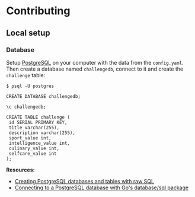 # Contributing

## Local setup

### Database

Setup [PostgreSQL](https://www.postgresql.org/) on your computer with the data from the `config.yaml`.
Then create a database named `challengedb`, connect to it and create the `challenge` table:

```postgresql
$ psql -U postgres

CREATE DATABASE challengedb;

\c challengedb;

CREATE TABLE challenge (
 id SERIAL PRIMARY KEY,
 title varchar(255),
 description varchar(255),
 sport_value int,
 intelligence_value int,
 culinary_value int,
 selfcare_value int
);
```

**Resources:**

- [Creating PostgreSQL databases and tables with raw SQL](https://www.calhoun.io/creating-postgresql-databases-and-tables-with-raw-sql/)
- [Connecting to a PostgreSQL database with Go's database/sql package](https://www.calhoun.io/connecting-to-a-postgresql-database-with-gos-database-sql-package/)